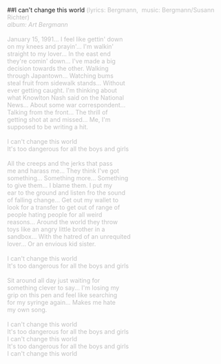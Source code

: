 ##I can't change this world
<span style="color: #c0c0c0">(lyrics: Bergmann, &nbsp;music: Bergmann/Susann Richter)<br /><i>album: Art Bergmann</i><br /><br />January 15, 1991... I feel like gettin' down<br />on my knees and prayin'... I'm walkin' <br />straight to my lover... In the east end <br />they're comin' down... I've made a big <br />decision towards the other. Walking <br />through Japantown... Watching bums <br />steal fruit from sidewalk stands... Without <br />ever getting caught. I'm thinking about<br />what Knowlton Nash said on the National <br />News... About some war correspondent... <br />Talking from the front... The thrill of <br />getting shot at and missed... Me, I'm <br />supposed to be writing a hit.<br /><br />I can't change this world<br />It's too dangerous for all the boys and girls<br /><br />All the creeps and the jerks that pass <br />me and harass me... They think I've got <br />something... Something more... Something <br />to give them... I blame them. I put my <br />ear to the ground and listen fro the sound <br />of falling change... Get out my wallet to <br />look for a transfer to get out of range of <br />people hating people for all weird <br />reasons... Around the world they throw <br />toys like an angry little brother in a <br />sandbox... With the hatred of an unrequited <br />lover... Or an envious kid sister.<br /><br />I can't change this world<br />It's too dangerous for all the boys and girls<br /><br />Sit around all day just waiting for <br />something clever to say... I'm losing my <br />grip on this pen and feel like searching <br />for my syringe again... Makes me hate <br />my own song.<br /><br />I can't change this world<br />It's too dangerous for all the boys and girls<br />I can't change this world<br />It's too dangerous for all the boys and girls<br />I can't change this world</span>
